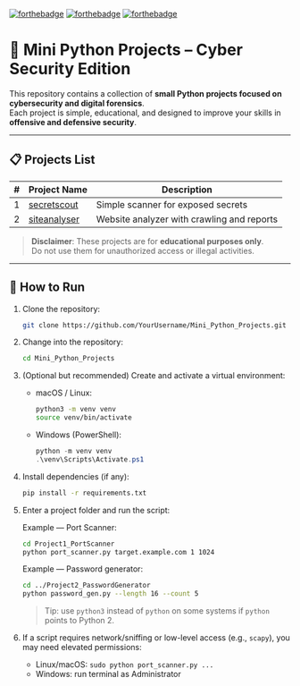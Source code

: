 [![forthebadge](https://forthebadge.com/images/badges/made-with-python.svg)](https://forthebadge.com)
[![forthebadge](https://forthebadge.com/images/badges/built-with-love.svg)](https://forthebadge.com)
[![forthebadge](https://forthebadge.com/images/badges/powered-by-energy-drinks.svg)](https://forthebadge.com)

# 🐍 Mini Python Projects – Cyber Security Edition
  
This repository contains a collection of **small Python projects focused on cybersecurity and digital forensics**.  
Each project is simple, educational, and designed to improve your skills in **offensive and defensive security**. 

---

## 📋 Projects List

| #  | Project Name                          | Description                                 |
|----|---------------------------------------|---------------------------------------------|
| 1  | [secretscout](projects/secretscout)   | Simple scanner for exposed secrets          |
| 2  | [siteanalyser](projects/siteanalyzer) |Website analyzer with crawling and reports   |

> **Disclaimer**: These projects are for **educational purposes only**.  
Do not use them for unauthorized access or illegal activities.

---

## 🚀 How to Run

1. Clone the repository:

   ```bash
   git clone https://github.com/YourUsername/Mini_Python_Projects.git
   ```

2. Change into the repository:

   ```bash
   cd Mini_Python_Projects
   ```

3. (Optional but recommended) Create and activate a virtual environment:

   * macOS / Linux:

     ```bash
     python3 -m venv venv
     source venv/bin/activate
     ```

   * Windows (PowerShell):

     ```powershell
     python -m venv venv
     .\venv\Scripts\Activate.ps1
     ```

4. Install dependencies (if any):

   ```bash
   pip install -r requirements.txt
   ```

5. Enter a project folder and run the script:

   Example — Port Scanner:

   ```bash
   cd Project1_PortScanner
   python port_scanner.py target.example.com 1 1024
   ```

   Example — Password generator:

   ```bash
   cd ../Project2_PasswordGenerator
   python password_gen.py --length 16 --count 5
   ```

   > Tip: use `python3` instead of `python` on some systems if `python` points to Python 2.

6. If a script requires network/sniffing or low-level access (e.g., `scapy`), you may need elevated permissions:

   * Linux/macOS: `sudo python port_scanner.py ...`
   * Windows: run terminal as Administrator

